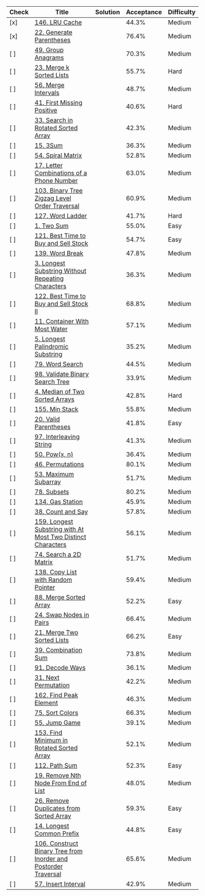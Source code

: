 | Check | Title                                | Solution  | Acceptance | Difficulty |
|-------|--------------------------------------|-----------|------------|------------|
| [x]   | [146. LRU Cache](https://leetcode.com/problems/lru-cache/) |           | 44.3%      | Medium     |
| [x]   | [22. Generate Parentheses](https://leetcode.com/problems/generate-parentheses/) |           | 76.4%      | Medium     |
| [ ]   | [49. Group Anagrams](https://leetcode.com/problems/group-anagrams/) |           | 70.3%      | Medium     |
| [ ]   | [23. Merge k Sorted Lists](https://leetcode.com/problems/merge-k-sorted-lists/) |           | 55.7%      | Hard       |
| [ ]   | [56. Merge Intervals](https://leetcode.com/problems/merge-intervals/) |           | 48.7%      | Medium     |
| [ ]   | [41. First Missing Positive](https://leetcode.com/problems/first-missing-positive/) |           | 40.6%      | Hard       |
| [ ]   | [33. Search in Rotated Sorted Array](https://leetcode.com/problems/search-in-rotated-sorted-array/) |           | 42.3%      | Medium     |
| [ ]   | [15. 3Sum](https://leetcode.com/problems/3sum/) |           | 36.3%      | Medium     |
| [ ]   | [54. Spiral Matrix](https://leetcode.com/problems/spiral-matrix/) |           | 52.8%      | Medium     |
| [ ]   | [17. Letter Combinations of a Phone Number](https://leetcode.com/problems/letter-combinations-of-a-phone-number/) |       | 63.0%      | Medium     |
| [ ]   | [103. Binary Tree Zigzag Level Order Traversal](https://leetcode.com/problems/binary-tree-zigzag-level-order-traversal/) |   | 60.9%      | Medium     |
| [ ]   | [127. Word Ladder](https://leetcode.com/problems/word-ladder/) |           | 41.7%      | Hard       |
| [ ]   | [1. Two Sum](https://leetcode.com/problems/two-sum/) |           | 55.0%      | Easy       |
| [ ]   | [121. Best Time to Buy and Sell Stock](https://leetcode.com/problems/best-time-to-buy-and-sell-stock/) |           | 54.7%      | Easy       |
| [ ]   | [139. Word Break](https://leetcode.com/problems/word-break/) |           | 47.8%      | Medium     |
| [ ]   | [3. Longest Substring Without Repeating Characters](https://leetcode.com/problems/longest-substring-without-repeating-characters/) | | 36.3%      | Medium     |
| [ ]   | [122. Best Time to Buy and Sell Stock II](https://leetcode.com/problems/best-time-to-buy-and-sell-stock-ii/) |        | 68.8%      | Medium     |
| [ ]   | [11. Container With Most Water](https://leetcode.com/problems/container-with-most-water/) |           | 57.1%      | Medium     |
| [ ]   | [5. Longest Palindromic Substring](https://leetcode.com/problems/longest-palindromic-substring/) |           | 35.2%      | Medium     |
| [ ]   | [79. Word Search](https://leetcode.com/problems/word-search/) |           | 44.5%      | Medium     |
| [ ]   | [98. Validate Binary Search Tree](https://leetcode.com/problems/validate-binary-search-tree/) |           | 33.9%      | Medium     |
| [ ]   | [4. Median of Two Sorted Arrays](https://leetcode.com/problems/median-of-two-sorted-arrays/) |           | 42.8%      | Hard       |
| [ ]   | [155. Min Stack](https://leetcode.com/problems/min-stack/) |           | 55.8%      | Medium     |
| [ ]   | [20. Valid Parentheses](https://leetcode.com/problems/valid-parentheses/) |           | 41.8%      | Easy       |
| [ ]   | [97. Interleaving String](https://leetcode.com/problems/interleaving-string/) |           | 41.3%      | Medium     |
| [ ]   | [50. Pow(x, n)](https://leetcode.com/problems/powx-n/) |           | 36.4%      | Medium     |
| [ ]   | [46. Permutations](https://leetcode.com/problems/permutations/) |           | 80.1%      | Medium     |
| [ ]   | [53. Maximum Subarray](https://leetcode.com/problems/maximum-subarray/) |           | 51.7%      | Medium     |
| [ ]   | [78. Subsets](https://leetcode.com/problems/subsets/) |           | 80.2%      | Medium     |
| [ ]   | [134. Gas Station](https://leetcode.com/problems/gas-station/) |           | 45.9%      | Medium     |
| [ ]   | [38. Count and Say](https://leetcode.com/problems/count-and-say/) |           | 57.8%      | Medium     |
| [ ]   | [159. Longest Substring with At Most Two Distinct Characters](https://leetcode.com/problems/longest-substring-with-at-most-two-distinct-characters/) | | 56.1%      | Medium     |
| [ ]   | [74. Search a 2D Matrix](https://leetcode.com/problems/search-a-2d-matrix/) |           | 51.7%      | Medium     |
| [ ]   | [138. Copy List with Random Pointer](https://leetcode.com/problems/copy-list-with-random-pointer/) |           | 59.4%      | Medium     |
| [ ]   | [88. Merge Sorted Array](https://leetcode.com/problems/merge-sorted-array/) |           | 52.2%      | Easy       |
| [ ]   | [24. Swap Nodes in Pairs](https://leetcode.com/problems/swap-nodes-in-pairs/) |           | 66.4%      | Medium     |
| [ ]   | [21. Merge Two Sorted Lists](https://leetcode.com/problems/merge-two-sorted-lists/) |           | 66.2%      | Easy       |
| [ ]   | [39. Combination Sum](https://leetcode.com/problems/combination-sum/) |           | 73.8%      | Medium     |
| [ ]   | [91. Decode Ways](https://leetcode.com/problems/decode-ways/) |           | 36.1%      | Medium     |
| [ ]   | [31. Next Permutation](https://leetcode.com/problems/next-permutation/) |           | 42.2%      | Medium     |
| [ ]   | [162. Find Peak Element](https://leetcode.com/problems/find-peak-element/) |           | 46.3%      | Medium     |
| [ ]   | [75. Sort Colors](https://leetcode.com/problems/sort-colors/) |           | 66.3%      | Medium     |
| [ ]   | [55. Jump Game](https://leetcode.com/problems/jump-game/) |           | 39.1%      | Medium     |
| [ ]   | [153. Find Minimum in Rotated Sorted Array](https://leetcode.com/problems/find-minimum-in-rotated-sorted-array/) |     | 52.1%      | Medium     |
| [ ]   | [112. Path Sum](https://leetcode.com/problems/path-sum/) |           | 52.3%      | Easy       |
| [ ]   | [19. Remove Nth Node From End of List](https://leetcode.com/problems/remove-nth-node-from-end-of-list/) |           | 48.0%      | Medium     |
| [ ]   | [26. Remove Duplicates from Sorted Array](https://leetcode.com/problems/remove-duplicates-from-sorted-array/) |       | 59.3%      | Easy       |
| [ ]   | [14. Longest Common Prefix](https://leetcode.com/problems/longest-common-prefix/) |           | 44.8%      | Easy       |
| [ ]   | [106. Construct Binary Tree from Inorder and Postorder Traversal](https://leetcode.com/problems/construct-binary-tree-from-inorder-and-postorder-traversal/) | | 65.6%      | Medium     |
| [ ]   | [57. Insert Interval](https://leetcode.com/problems/insert-interval/) |           | 42.9%      | Medium     |

